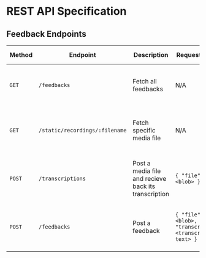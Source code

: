 # REST  API Specification

## Feedback Endpoints

| **Method** | **Endpoint**                   | **Description**                                      | **Request Body**                                         | **Response**                                                                                                                                                                      | **Status Codes**                                         |
|----------|--------------------------------|------------------------------------------------------|----------------------------------------------------------|-----------------------------------------------------------------------------------------------------------------------------------------------------------------------------------|----------------------------------------------------------|
| `GET`    | `/feedbacks`                   | Fetch all feedbacks                                  | N/A                                                      | Array of feedbacks with the following body format:<br/>`{ filePath: http://localhost:3000/static/<relative file path> transcript: <transcript text> createdAt: <creation date> }` | `200 OK`, `500 Internal Server Error`                    |
| `GET`    | `/static/recordings/:filename` | Fetch specific media file                            | N/A                                                      | Media file                                                                                                                                                                        | `200 OK`, `404 Not Found`, `500 Internal Server Error`   |
| `POST`   | `/transcriptions`              | Post a media file and recieve back its transcription | `{ "file": <blob> }`                                     | Transcript of the file: `{ "transcript": <transcription text> }`                                                                                                                  | `200 OK`, `400 Bad Request`, `500 Internal Server Error` |
| `POST`   | `/feedbacks`                   | Post a feedback                                      | `{ "file": <blob>, "transcript": <transcription text> }` | Id of the created feedback object: `{ "id": 123 }`                                                                                                                                | `200 OK`, `400 Bad Request`, `500 Internal Server Error` |
